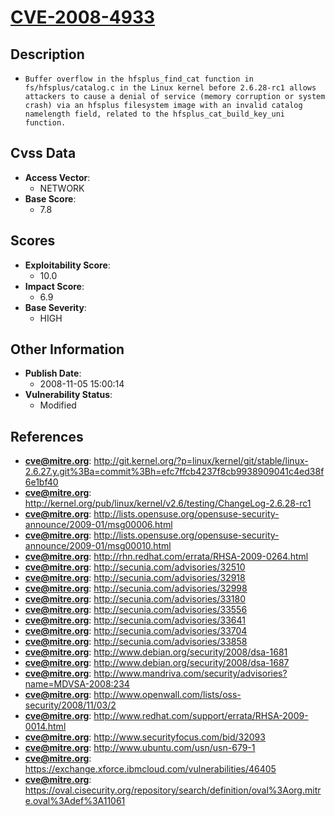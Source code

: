 
# [CVE-2008-4933](http://git.kernel.org/?p=linux/kernel/git/stable/linux-2.6.27.y.git%3Ba=commit%3Bh=efc7ffcb4237f8cb9938909041c4ed38f6e1bf40)

## Description

- `Buffer overflow in the hfsplus_find_cat function in fs/hfsplus/catalog.c in the Linux kernel before 2.6.28-rc1 allows attackers to cause a denial of service (memory corruption or system crash) via an hfsplus filesystem image with an invalid catalog namelength field, related to the hfsplus_cat_build_key_uni function.`

## Cvss Data

- **Access Vector**:
  - NETWORK
- **Base Score**:
  - 7.8

## Scores

- **Exploitability Score**:
  - 10.0
- **Impact Score**:
  - 6.9
- **Base Severity**:
  - HIGH

## Other Information

- **Publish Date**:
  - 2008-11-05 15:00:14
- **Vulnerability Status**:
  - Modified

## References

- **cve@mitre.org**: http://git.kernel.org/?p=linux/kernel/git/stable/linux-2.6.27.y.git%3Ba=commit%3Bh=efc7ffcb4237f8cb9938909041c4ed38f6e1bf40
- **cve@mitre.org**: http://kernel.org/pub/linux/kernel/v2.6/testing/ChangeLog-2.6.28-rc1
- **cve@mitre.org**: http://lists.opensuse.org/opensuse-security-announce/2009-01/msg00006.html
- **cve@mitre.org**: http://lists.opensuse.org/opensuse-security-announce/2009-01/msg00010.html
- **cve@mitre.org**: http://rhn.redhat.com/errata/RHSA-2009-0264.html
- **cve@mitre.org**: http://secunia.com/advisories/32510
- **cve@mitre.org**: http://secunia.com/advisories/32918
- **cve@mitre.org**: http://secunia.com/advisories/32998
- **cve@mitre.org**: http://secunia.com/advisories/33180
- **cve@mitre.org**: http://secunia.com/advisories/33556
- **cve@mitre.org**: http://secunia.com/advisories/33641
- **cve@mitre.org**: http://secunia.com/advisories/33704
- **cve@mitre.org**: http://secunia.com/advisories/33858
- **cve@mitre.org**: http://www.debian.org/security/2008/dsa-1681
- **cve@mitre.org**: http://www.debian.org/security/2008/dsa-1687
- **cve@mitre.org**: http://www.mandriva.com/security/advisories?name=MDVSA-2008:234
- **cve@mitre.org**: http://www.openwall.com/lists/oss-security/2008/11/03/2
- **cve@mitre.org**: http://www.redhat.com/support/errata/RHSA-2009-0014.html
- **cve@mitre.org**: http://www.securityfocus.com/bid/32093
- **cve@mitre.org**: http://www.ubuntu.com/usn/usn-679-1
- **cve@mitre.org**: https://exchange.xforce.ibmcloud.com/vulnerabilities/46405
- **cve@mitre.org**: https://oval.cisecurity.org/repository/search/definition/oval%3Aorg.mitre.oval%3Adef%3A11061
